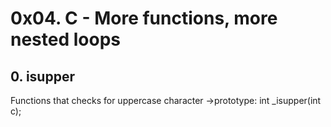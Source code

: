 # 0x04. C - More functions, more nested loops

## 0. isupper
Functions that checks for uppercase character
	->prototype: int _isupper(int c);



